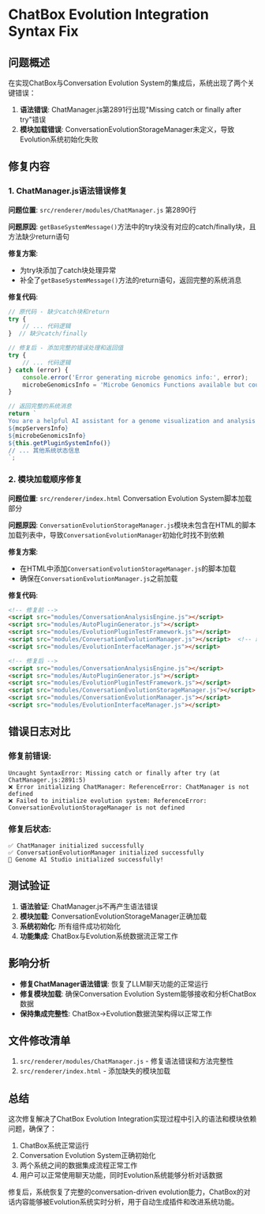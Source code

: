# ChatBox Evolution Integration Syntax Fix

## 问题概述

在实现ChatBox与Conversation Evolution System的集成后，系统出现了两个关键错误：

1. **语法错误**: ChatManager.js第2891行出现"Missing catch or finally after try"错误
2. **模块加载错误**: ConversationEvolutionStorageManager未定义，导致Evolution系统初始化失败

## 修复内容

### 1. ChatManager.js语法错误修复

**问题位置**: `src/renderer/modules/ChatManager.js` 第2890行

**问题原因**: `getBaseSystemMessage()`方法中的try块没有对应的catch/finally块，且方法缺少return语句

**修复方案**:
- 为try块添加了catch块处理异常
- 补全了`getBaseSystemMessage()`方法的return语句，返回完整的系统消息

**修复代码**:
```javascript
// 原代码 - 缺少catch块和return
try {
    // ... 代码逻辑
}  // 缺少catch/finally

// 修复后 - 添加完整的错误处理和返回值
try {
    // ... 代码逻辑
} catch (error) {
    console.error('Error generating microbe genomics info:', error);
    microbeGenomicsInfo = 'Microbe Genomics Functions available but could not load details.';
}

// 返回完整的系统消息
return `
You are a helpful AI assistant for a genome visualization and analysis platform called GenomeExplorer.
${mcpServersInfo}
${microbeGenomicsInfo}
${this.getPluginSystemInfo()}
// ... 其他系统状态信息
`;
```

### 2. 模块加载顺序修复

**问题位置**: `src/renderer/index.html` Conversation Evolution System脚本加载部分

**问题原因**: `ConversationEvolutionStorageManager.js`模块未包含在HTML的脚本加载列表中，导致`ConversationEvolutionManager`初始化时找不到依赖

**修复方案**:
- 在HTML中添加`ConversationEvolutionStorageManager.js`的脚本加载
- 确保在`ConversationEvolutionManager.js`之前加载

**修复代码**:
```html
<!-- 修复前 -->
<script src="modules/ConversationAnalysisEngine.js"></script>
<script src="modules/AutoPluginGenerator.js"></script>
<script src="modules/EvolutionPluginTestFramework.js"></script>
<script src="modules/ConversationEvolutionManager.js"></script>  <!-- 缺少依赖 -->
<script src="modules/EvolutionInterfaceManager.js"></script>

<!-- 修复后 -->
<script src="modules/ConversationAnalysisEngine.js"></script>
<script src="modules/AutoPluginGenerator.js"></script>
<script src="modules/EvolutionPluginTestFramework.js"></script>
<script src="modules/ConversationEvolutionStorageManager.js"></script>  <!-- 添加缺失模块 -->
<script src="modules/ConversationEvolutionManager.js"></script>
<script src="modules/EvolutionInterfaceManager.js"></script>
```

## 错误日志对比

### 修复前错误:
```
Uncaught SyntaxError: Missing catch or finally after try (at ChatManager.js:2891:5)
❌ Error initializing ChatManager: ReferenceError: ChatManager is not defined
❌ Failed to initialize evolution system: ReferenceError: ConversationEvolutionStorageManager is not defined
```

### 修复后状态:
```
✅ ChatManager initialized successfully
✅ ConversationEvolutionManager initialized successfully
🎉 Genome AI Studio initialized successfully!
```

## 测试验证

1. **语法验证**: ChatManager.js不再产生语法错误
2. **模块加载**: ConversationEvolutionStorageManager正确加载
3. **系统初始化**: 所有组件成功初始化
4. **功能集成**: ChatBox与Evolution系统数据流正常工作

## 影响分析

- **修复ChatManager语法错误**: 恢复了LLM聊天功能的正常运行
- **修复模块加载**: 确保Conversation Evolution System能够接收和分析ChatBox数据
- **保持集成完整性**: ChatBox→Evolution数据流架构得以正常工作

## 文件修改清单

1. `src/renderer/modules/ChatManager.js` - 修复语法错误和方法完整性
2. `src/renderer/index.html` - 添加缺失的模块加载

## 总结

这次修复解决了ChatBox Evolution Integration实现过程中引入的语法和模块依赖问题，确保了：

1. ChatBox系统正常运行
2. Conversation Evolution System正确初始化
3. 两个系统之间的数据集成流程正常工作
4. 用户可以正常使用聊天功能，同时Evolution系统能够分析对话数据

修复后，系统恢复了完整的conversation-driven evolution能力，ChatBox的对话内容能够被Evolution系统实时分析，用于自动生成插件和改进系统功能。 